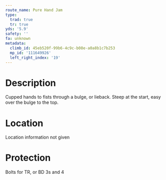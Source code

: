 ```yaml
---
route_name: Pure Hand Jam
type:
  trad: true
  tr: true
yds: '5.9'
safety: ''
fa: unknown
metadata:
  climb_id: 45eb520f-99b6-4c9c-b08e-a0a8b1c7b253
  mp_id: '111649926'
  left_right_index: '19'
---
```

# Description
Cupped hands to fists through a bulge, or lieback. Steep at the start, easy over the bulge to the top.

# Location
Location information not given

# Protection
Bolts for TR, or BD 3s and 4
